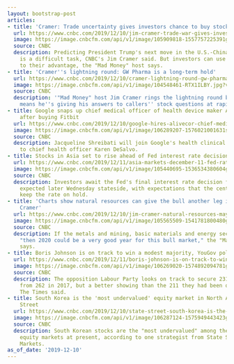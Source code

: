 ```yaml
---
layout: bootstrap-post
articles:
- title: 'Cramer: Trade uncertainty gives investors chance to buy stocks at discount'
  url: https://www.cnbc.com/2019/12/10/jim-cramer-trade-war-gives-investors-chance-to-buy-stocks-at-discount.html
  image: https://image.cnbcfm.com/api/v1/image/105909818-1557757225391gettyimages-1125286994.jpeg?v=1576015473
  source: CNBC
  description: Predicting President Trump's next move in the U.S.-China trade war
    is a difficult task, CNBC's Jim Cramer said. But investors can use that uncertainty
    to their advantage, the "Mad Money" host says.
- title: 'Cramer''s lightning round: GW Pharma is a long-term hold'
  url: https://www.cnbc.com/2019/12/10/cramer-lightning-round-gw-pharma-is-a-long-term-hold.html
  image: https://image.cnbcfm.com/api/v1/image/104548461-RTX1ILBY.jpg?v=1529452319
  source: CNBC
  description: '"Mad Money" host Jim Cramer rings the lightning round bell, which
    means he''s giving his answers to callers'' stock questions at rapid speed.'
- title: Google snaps up chief medical officer of health device maker AliveCor, weeks
    after buying Fitbit
  url: https://www.cnbc.com/2019/12/10/google-hires-alivecor-chief-medical-officer-jacqueline-shreibati.html
  image: https://image.cnbcfm.com/api/v1/image/106289207-1576021001631shreibati-alivecor.png?v=1576021096
  source: CNBC
  description: Jacqueline Shreibati will join Google's health clinical team and report
    to chief health officer Karen DeSalvo.
- title: Stocks in Asia set to rise ahead of Fed interest rate decision
  url: https://www.cnbc.com/2019/12/11/asia-markets-december-11-fed-rate-decision-us-china-trade-war-currencies.html
  image: https://image.cnbcfm.com/api/v1/image/105440695-1536534380604gettyimages-1025189462.jpeg?v=1576021276
  source: CNBC
  description: Investors await the Fed's final interest rate decision for the year,
    expected later Wednesday stateside, with expectations that the central bank will
    keep the rate on hold.
- title: 'Charts show natural resources can give the bull another leg in 2020: Jim
    Cramer'
  url: https://www.cnbc.com/2019/12/10/jim-cramer-natural-resources-may-give-the-bull-another-leg-in-2020.html
  image: https://image.cnbcfm.com/api/v1/image/105565509-1541781800480gettyimages-174480596.jpeg?v=1576015584
  source: CNBC
  description: If the metals and mining, basic materials and energy sectors can rebound,
    "then 2020 could be a very good year for this bull market," the "Mad Money" host
    says.
- title: Boris Johnson is on track to win a modest majority, YouGov poll finds
  url: https://www.cnbc.com/2019/12/11/boris-johnson-is-on-track-to-win-a-modest-majority-yougov-poll-finds.html
  image: https://image.cnbcfm.com/api/v1/image/106269020-1574892094781gettyimages-1179903700.jpeg?v=1576020539
  source: CNBC
  description: The opposition Labour Party looks on track to secure 231 seats, down
    from 262 in 2017, but a better showing than the 211 they had been on course for,
    The Times said.
- title: South Korea is the 'most undervalued' equity market in North Asia, says State
    Street
  url: https://www.cnbc.com/2019/12/10/state-street-south-korea-is-the-most-undervalued-market-in-north-asia.html
  image: https://image.cnbcfm.com/api/v1/image/106287124-1575949443423gettyimages-1142319063.jpeg?v=1575949461
  source: CNBC
  description: South Korean stocks are the "most undervalued" among the North Asian
    equity markets at present, according to one strategist from State Street Global
    Markets.
as_of_date: '2019-12-10'
---
```


